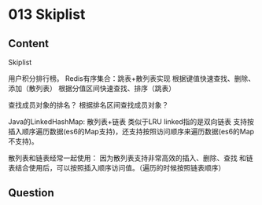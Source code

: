 # 013 Skiplist

## Content

Skiplist

用户积分排行榜。
Redis有序集合：跳表+散列表实现
根据键值快速查找、删除、添加（散列表）
根据分值区间快速查找、排序（跳表）

查找成员对象的排名？
根据排名区间查找成员对象？

Java的LinkedHashMap: 散列表+链表 类似于LRU linked指的是双向链表
支持按插入顺序遍历数据(es6的Map支持)，还支持按照访问顺序来遍历数据(es6的Map不支持)。

散列表和链表经常一起使用：
因为散列表支持非常高效的插入、删除、查找
和链表结合使用后，可以按照插入顺序访问值。（遍历的时候按照链表顺序）


## Question